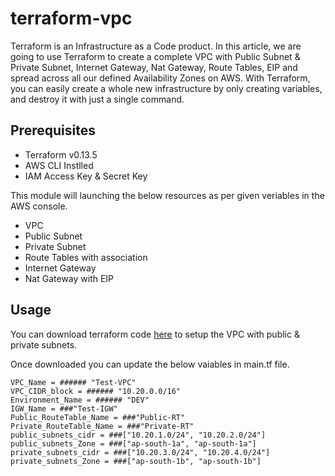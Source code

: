 # terraform-vpc

Terraform is an Infrastructure as a Code product. In this article, we are going to use Terraform to create a complete VPC with Public Subnet & Private Subnet, Internet Gateway, Nat Gateway, Route Tables, EIP and spread across all our defined Availability Zones on AWS. With Terraform, you can easily create a whole new infrastructure by only creating variables, and destroy it with just a single command.

## Prerequisites
- Terraform v0.13.5
- AWS CLI Instlled
- IAM Access Key & Secret Key

This module will launching the below resources as per given veriables in the AWS console.
- VPC
- Public Subnet
- Private Subnet
- Route Tables with association
- Internet Gateway
- Nat Gateway with EIP

## Usage
You can download terraform code [here](https://github.com/TechyCloud/terraform-vpc/archive/main.zip) to setup the VPC with public & private subnets.

Once downloaded you can update the below vaiables in main.tf file. 

```
VPC_Name = ###### "Test-VPC"
VPC_CIDR_block = ###### "10.20.0.0/16"
Environment_Name = ###### "DEV"
IGW_Name = ###"Test-IGW"
Public_RouteTable_Name = ###"Public-RT"
Private_RouteTable_Name = ###"Private-RT"
public_subnets_cidr = ###["10.20.1.0/24", "10.20.2.0/24"]
public_subnets_Zone = ###["ap-south-1a", "ap-south-1a"]
private_subnets_cidr = ###["10.20.3.0/24", "10.20.4.0/24"]
private_subnets_Zone = ###["ap-south-1b", "ap-south-1b"]
```
